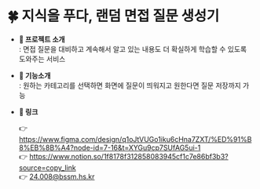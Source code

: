 # 🍀 지식을 푸다, 랜덤 면접 질문 생성기

- **📍 프로젝트 소개** <br>
  : 면접 질문을 대비하고 계속해서 알고 있는 내용도 더 확실하게 학습할 수 있도록 도와주는 서비스  

- **🚀 기능소개** <br>
  : 원하는 카테고리를 선택하면 화면에 질문이 띄워지고 원한다면 질문 저장까지 가능  

- **🔗 링크** <br>

  👉 https://www.figma.com/design/q1oJtVUGo1iku6cHna7ZXT/%ED%91%B8%EB%8B%A4?node-id=7-16&t=XYGu9cp7SUfAG5ui-1  
  👉 https://www.notion.so/1f8178f312858083945cf1c7e86bf3b3?source=copy_link  
  👉 24.008@bssm.hs.kr
